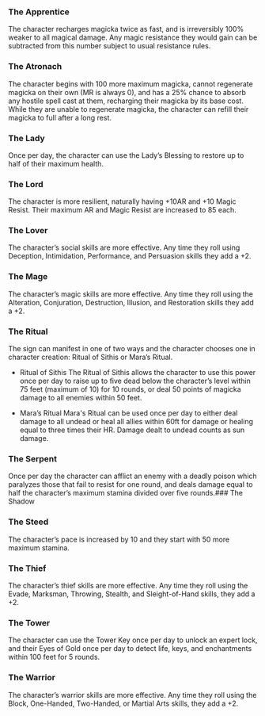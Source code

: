 ### The Apprentice
The character recharges magicka twice as fast, and is irreversibly 100% weaker to all magical damage. Any magic resistance they would gain can be subtracted from this number subject to usual resistance rules.

### The Atronach
The character begins with 100 more maximum magicka, cannot regenerate magicka on their own (MR is always 0), and has a 25% chance to absorb any hostile spell cast at them, recharging their magicka by its base cost. While they are unable to regenerate magicka, the character can refill their magicka to full after a long rest.
### The Lady
Once per day, the character can use the Lady’s Blessing to restore up to half of their maximum health.
### The Lord
The character is more resilient, naturally having +10AR and +10 Magic Resist. Their maximum AR and Magic Resist are increased to 85 each.
### The Lover
The character’s social skills are more effective. Any time they roll using Deception, Intimidation, Performance, and Persuasion skills they add a +2.
### The Mage
The character’s magic skills are more effective. Any time they roll using the Alteration, Conjuration, Destruction, Illusion, and Restoration skills they add a +2.
### The Ritual
The sign can manifest in one of two ways and the character chooses one in character creation: Ritual of Sithis or Mara’s Ritual.  
- Ritual of Sithis 
	The Ritual of Sithis allows the character to use this power once per day to raise up to five dead below the character’s level within 75 feet (maximum of 10) for 10 rounds, or deal 50 points of magicka damage to all enemies within 50 feet.  

- Mara’s Ritual 
	Mara's Ritual can be used once per day to either deal damage to all undead or heal all allies within 60ft for damage or healing equal to three times their HR. Damage dealt to undead counts as sun damage.
### The Serpent
Once per day the character can afflict an enemy with a deadly poison which paralyzes those that fail to resist for one round, and deals damage equal to half the character’s maximum stamina divided over five rounds.### The Shadow

### The Steed
The character’s pace is increased by 10 and they start with 50 more maximum stamina.
### The Thief
The character’s thief skills are more effective. Any time they roll using the Evade, Marksman, Throwing, Stealth, and Sleight-of-Hand skills, they add a +2.
### The Tower
The character can use the Tower Key once per day to unlock an expert lock, and their Eyes of Gold once per day to detect life, keys, and enchantments within 100 feet for 5 rounds.
### The Warrior
The character’s warrior skills are more effective. Any time they roll using the Block, One-Handed, Two-Handed, or Martial Arts skills, they add a +2.